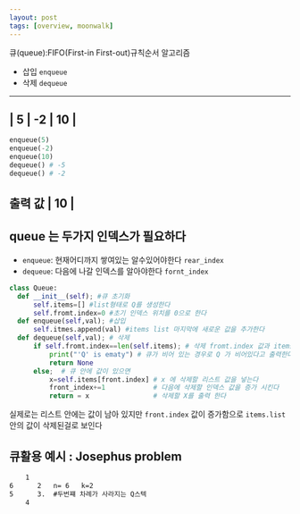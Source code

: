 ```yaml
---
layout: post
tags: [overview, moonwalk]
---
```


큐(queue):FIFO(First-in First-out)규칙순서 알고리즘

- 삽입 `enqueue`
- 삭제 `dequeue`

------------------
| 5 | -2 | 10 |
------------------

```py
enqueue(5)
enqueue(-2)
enqueue(10)
dequeue() # -5
dequeue() # -2
```

출력 값 | 10 |
------------------

## queue 는 두가지 인덱스가 필요하다
- `enqueue`: 현재어디까지 쌓여있는 알수있어야한다 `rear_index` 
- `dequeue`: 다음에 나갈 인덱스를 알아야한다 `fornt_index` 

```py
class Queue:
  def __init__(self); #큐 초기화
      self.items=[] #list형태로 Q를 생성한다
      self.fromt.index=0 #초기 인덱스 위치를 0으로 한다
  def enqueue(self,val); #삽입
      self.itmes.append(val) #items list 마지막에 새로운 값을 추가한다
  def dequeue(self,val); # 삭제 
      if self.fromt.index==len(self.items); # 삭제 fromt.index 값과 items 의 길이가 같을 경우는
          print("'Q' is ematy") # 큐가 비어 있는 경우로 Q 가 비어있다고 출력한다
          return None
      else;  # 큐 안에 값이 있으면 
          x=self.items[front.index] # x 에 삭제할 리스트 값을 넣는다 
          front_index+=1            # 다음에 삭제할 인덱스 값을 증가 시킨다
          return = x                # 삭제할 X를 출력 한다
```          
실제로는 리스트 안에는 값이 남아 있지만 `front.index` 값이 증가함으로 `items.list` 안의 값이 삭제된걸로 보인다

## 큐활용 예시 : Josephus problem
```txt
    1
6      2   n= 6   k=2
5      3.  #두번쨰 차례가 사라지는 Q스텍
    4
```
